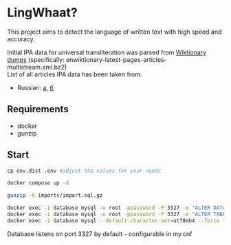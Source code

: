 # LingWhaat?

This project aims to detect the language of written text with high speed and accuracy.

Initial IPA data for universal transliteration was parsed from [Wiktionary](https://en.wiktionary.org/wiki/Wiktionary:Main_Page) [dumps](https://dumps.wikimedia.org/enwiktionary/latest/) (specifically: enwiktionary-latest-pages-articles-multistream.xml.bz2)\
List of all articles IPA data has been taken from:
* Russian:
[а](docs/en_wiktionary_russian_а.md), 
[б](docs/en_wiktionary_russian_б.md)

## Requirements
* docker
* gunzip

## Start

```bash
cp env.dist .env #adjust the values for your needs

docker compose up -d

gunzip -k imports/import.sql.gz

docker exec -i database mysql -u root -ppassword -P 3327 -e "ALTER DATABASE lingwhaat CHARACTER SET = utf8mb4 COLLATE = utf8mb4_0900_ai_ci;"
docker exec -i database mysql -u root -ppassword -P 3327 -e "ALTER TABLE lingwhaat.pronunciation CONVERT TO CHARACTER SET utf8mb4 COLLATE utf8mb4_0900_ai_ci;"
docker exec -i database mysql --default-character-set=utf8mb4 --force -u root -ppassword -P 3327 lingwhaat < imports/import.sql
```

Database listens on port 3327 by default - configurable in my.cnf